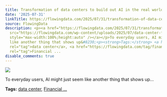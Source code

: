 ```yaml
---
title: Transformation of data centers to build out AI in the real world
date: '2025-07-31'
linkTitle: https://flowingdata.com/2025/07/31/transformation-of-data-centers-to-build-out-ai-in-the-real-world/
source: FlowingData
description: <p><a href="https://flowingdata.com/2025/07/31/transformation-of-data-centers-to-build-out-ai-in-the-real-world/"><img
  src="https://flowingdata.com/wp-content/uploads/2025/07/data-center-financial-times-750x493.png"
  style="max-width:100%;height:auto" /></a></p>To everyday users, AI might just seem
  like another thing that shows up&#8230;<p><strong>Tags:</strong> <a href="https://flowingdata.com/tag/data-center/"
  rel="tag">data center</a>, <a href="https://flowingdata.com/tag/financial-times/"
  rel="tag">Financial ...
disable_comments: true
---
```

<p><a href="https://flowingdata.com/2025/07/31/transformation-of-data-centers-to-build-out-ai-in-the-real-world/"><img src="https://flowingdata.com/wp-content/uploads/2025/07/data-center-financial-times-750x493.png" style="max-width:100%;height:auto" /></a></p>To everyday users, AI might just seem like another thing that shows up&#8230;<p><strong>Tags:</strong> <a href="https://flowingdata.com/tag/data-center/" rel="tag">data center</a>, <a href="https://flowingdata.com/tag/financial-times/" rel="tag">Financial ...
